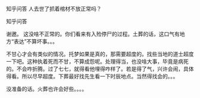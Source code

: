  
 知乎问答 人去世了抓着棺材不放正常吗？ 
 
 
 
 
 
 知乎问答 
 
 

 

 谢邀。
这没啥不正常的。你们看来有入殓停尸的过程。土葬的话，这口气有地方“表达”不算坏事。。。 

 不甘心才会有类似的情况。托梦如果是真的，那需要超度的。找些当地的道士超度一下吧。这种执着死而不甘，不算成怨呢。处理得当，也没啥大事，毕竟是病死的。不会咋折腾。过了七七，就得看他埋得咋样了。若是得了气，兴许会闹，具体得看。所以尽早超度。下葬最好找先生看一下时辰地点。当然得找会的。。。 

 

 没准备的话。火葬也许会好些。。。。 